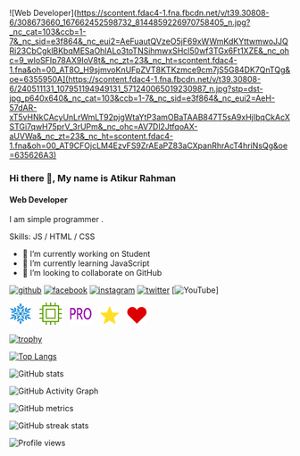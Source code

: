 ![Web Developer](https://scontent.fdac4-1.fna.fbcdn.net/v/t39.30808-6/308673660_167662452598732_8144859226970758405_n.jpg?_nc_cat=103&ccb=1-7&_nc_sid=e3f864&_nc_eui2=AeFuautQVzeO5jF69xWWmKdKYttwmwoJJQRi23CbCgklBKbqMESaOhlALo3toTNSihmwxSHcl50wf3TGx6Ft1XZE&_nc_ohc=9_wIoSFIp78AX9IoV8t&_nc_zt=23&_nc_ht=scontent.fdac4-1.fna&oh=00_AT8O_H9sjmvoKnUFpZVT8KTKzmce9cm7jS5G84DK7QnTQg&oe=6355950A](https://scontent.fdac4-1.fna.fbcdn.net/v/t39.30808-6/240511131_107951194949131_571240065019230987_n.jpg?stp=dst-jpg_p640x640&_nc_cat=103&ccb=1-7&_nc_sid=e3f864&_nc_eui2=AeH-57dAR-xT5vHNkCAcyUnLrWmLT92pjgWtaYtP3amOBaTAAB847T5sA9xHjIbqCkAcXSTGi7qwH75prV_3rUPm&_nc_ohc=AV7Dl2JtfqoAX-aUVWa&_nc_zt=23&_nc_ht=scontent.fdac4-1.fna&oh=00_AT9CFOjcLM4EzvFS9ZrAEaPZ83aCXpanRhrAcT4hriNsQg&oe=635626A3)
### Hi there 👋, My name is Atikur Rahman
#### Web Developer


I am simple programmer . 

Skills:  JS / HTML / CSS

- 🔭 I’m currently working on Student 
- 🌱 I’m currently learning JavaScript 
- 👯 I’m looking to collaborate on GitHub 


[<img src='https://cdn.jsdelivr.net/npm/simple-icons@3.0.1/icons/github.svg' alt='github' height='40'>](https://github.com/atikxm)  [<img src='https://cdn.jsdelivr.net/npm/simple-icons@3.0.1/icons/facebook.svg' alt='facebook' height='40'>](https://www.facebook.com/https://web.facebook.com/profile.php?id=100072027525204&sk=photos)  [<img src='https://cdn.jsdelivr.net/npm/simple-icons@3.0.1/icons/instagram.svg' alt='instagram' height='40'>](https://www.instagram.com/___a__t__i__k___/)  [<img src='https://cdn.jsdelivr.net/npm/simple-icons@3.0.1/icons/twitter.svg' alt='twitter' height='40'>](https://twitter.com/___a__t__i__k___)  [<img src='https://cdn.jsdelivr.net/npm/simple-icons@3.0.1/icons/youtube.svg' alt='YouTube' height='40'>]   

<a href='https://archiveprogram.github.com/'><img src='https://raw.githubusercontent.com/acervenky/animated-github-badges/master/assets/acbadge.gif' width='40' height='40'></a> <a href='https://docs.github.com/en/developers'><img src='https://raw.githubusercontent.com/acervenky/animated-github-badges/master/assets/devbadge.gif' width='40' height='40'></a> <a href='https://github.com/pricing'><img src='https://raw.githubusercontent.com/acervenky/animated-github-badges/master/assets/pro.gif' width='40' height='40'></a> <a href='https://stars.github.com/'><img src='https://raw.githubusercontent.com/acervenky/animated-github-badges/master/assets/starbadge.gif' width='35' height='35'></a> <a href='https://docs.github.com/en/github/supporting-the-open-source-community-with-github-sponsors'><img src='https://raw.githubusercontent.com/acervenky/animated-github-badges/master/assets/sponsorbadge.gif' width='35' height='35'></a> 

[![trophy](https://github-profile-trophy.vercel.app/?username=atikxm)](https://github.com/ryo-ma/github-profile-trophy)

[![Top Langs](https://github-readme-stats.vercel.app/api/top-langs/?username=atikxm)](https://github.com/anuraghazra/github-readme-stats)

![GitHub stats](https://github-readme-stats.vercel.app/api?username=atikxm&show_icons=true&count_private=true)  

![GitHub Activity Graph](https://activity-graph.herokuapp.com/graph?username=atikxm)  

![GitHub metrics](https://metrics.lecoq.io/atikxm)  

![GitHub streak stats](https://github-readme-streak-stats.herokuapp.com/?user=atikxm)  

![Profile views](https://gpvc.arturio.dev/atikxm)  
